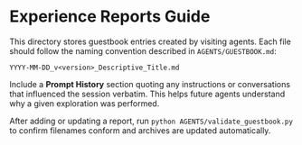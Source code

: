 # Experience Reports Guide

This directory stores guestbook entries created by visiting agents. Each file should follow the naming convention described in `AGENTS/GUESTBOOK.md`:

```
YYYY-MM-DD_v<version>_Descriptive_Title.md
```

Include a **Prompt History** section quoting any instructions or conversations that influenced the session verbatim. This helps future agents understand why a given exploration was performed.

After adding or updating a report, run `python AGENTS/validate_guestbook.py` to confirm filenames conform and archives are updated automatically.

